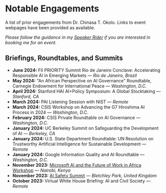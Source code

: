# Notable Engagements
A list of prior engagements from Dr. Chinasa T. Okolo. Links to event webpages have been provided as available.

_Please follow the guidance in my [Speaker Rider](https://github.com/chinasatokolo/MediaKit/blob/main/speaker-rider.md) if you are interested in booking me for an event._

## Briefings, Roundtables, and Summits

* **June 2024:** FII PRIORITY Summit Rio de Janeiro Conclave: Accelerating Responsible AI in Emerging Markets — _Rio de Janeiro, Brazil_
* **May 2024:** "An African Perspective on AI Governance" Roundtable, Carnegie Endowment for International Peace — _Washington, D.C._
* **April 2024:** Stanford HAI AI+Policy Symposium: A Global Stocktaking — _Stanford, CA_
* **March 2024:** PAI Listening Session with NIST — _Remote_
* **March 2024:** CSIS Workshop on Advancing the G7 Hiroshima AI Process in 2024 — _Washington, D.C._
* **February 2024:** CSIS Private Roundtable on AI Governance — _Washington, D.C._
* **January 2024:** UC Berkeley Summit on Safeguarding the Development of AI — _Berkeley, CA_
* **January 2024:** U.S. State Department Roundtable: UN Resolution on Trustworthy Artificial Intelligence for Sustainable Development — _Remote_
* **January 2024:** Google Information Quality and AI Roundtable — _Washington, D.C._
* **November 2023:** [Microsoft AI and the Future of Work in Africa Workshop](https://www.microsoft.com/en-us/research/project/ai-and-the-future-of-work-in-africa/) — _Nairobi, Kenya_
* **November 2023:** [AI Safety Summit](https://www.gov.uk/government/topical-events/ai-safety-summit-2023) — _Bletchley Park, United Kingdom_
* **October 2023:** Virtual White House Briefing: AI and Civil Society — _Remote_

